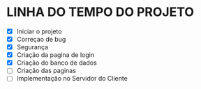 # LINHA DO TEMPO DO PROJETO

- [X] Iniciar o projeto
- [X] Correçao de bug
- [X] Segurança
- [X] Criação da pagina de login
- [X] Criação do banco de dados
- [ ] Criação das paginas
- [ ] Implementação no Servidor do Cliente

